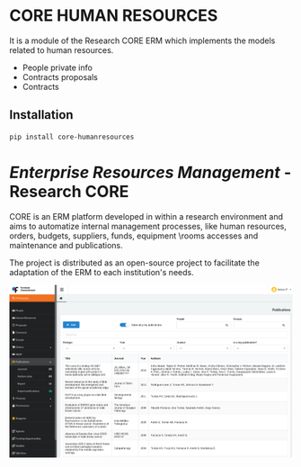 # CORE HUMAN RESOURCES

It is a module of the Research CORE ERM which implements the models related to human resources.

- People private info
- Contracts proposals
- Contracts

## Installation

```shell script
pip install core-humanresources
```

# *Enterprise Resources Management* - Research CORE

CORE is an ERM platform developed in within a research environment and aims to automatize 
internal management processes, like human resources, orders, budgets, suppliers, funds, equipment \rooms accesses and maintenance and publications.

The project is distributed as an open-source project to facilitate the adaptation of the 
ERM to each institution's needs.

![core printscreen](https://github.com/research-core/core-server/raw/master/docs/static/core.png "Core publications printscreen")
